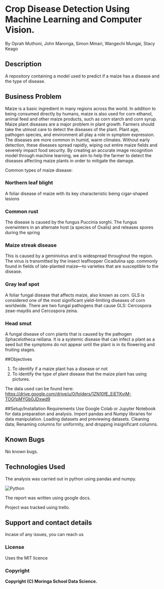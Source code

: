 # Crop Disease Detection Using Machine Learning and Computer Vision.

By Oprah Muthoni, John Maronga, Simon Mmari, Wangechi Mungai, Stacy Keago

## Description
A repository containing a model used to predict if a maize has a disease and the type of disease.

## Business Problem
Maize is a basic ingredient in many regions across the world. In addition to being consumed directly by humans, maize is also used for corn ethanol, animal feed and other maize products, such as corn starch and corn syrup. Maize plant diseases are a major problem in plant growth. Farmers should take the utmost care to detect the diseases of the plant. Plant age, pathogen species, and environment all play a role in symptom expression. The diseases are more common in humid, warm climates. Without early detection, these diseases spread rapidly, wiping out entire maize fields and severely impact  food security. By creating an accurate image recognition model through machine learning, we aim to help the farmer to detect the diseases affecting maize plants in order to mitigate the damage. 

Common types of maize disease:
### Northern leaf blight
A foliar disease of maize with its key characteristic being cigar-shaped lesions
### Common rust
The disease is caused by the fungus Puccinia sorghi. The fungus overwinters in an alternate host (a species of Oxalis) and releases spores during the spring
### Maize streak disease 
This is caused by a geminivirus and is widespread throughout the region. The virus is transmitted by the insect leafhopper Cicadulina spp. commonly found in fields of late-planted maize—to varieties that are susceptible to the disease.
### Gray leaf spot 
A foliar fungal disease that affects maize, also known as corn. GLS is considered one of the most significant yield-limiting diseases of corn worldwide. There are two fungal pathogens that cause GLS: Cercospora zeae-maydis and Cercospora zeina.
### Head smut
A fungal disease of corn plants that is caused by the pathogen Sphacelotheca reiliana. It is a systemic disease that can infect a plant as a seed but the symptoms do not appear until the plant is in its flowering and fruiting stages.


##Objectives
1. To identify if a maize plant has a disease or not
2. To identify the type of plant disease that the maize plant has using pictures.

The data used can be found here: https://drive.google.com/drive/u/0/folders/1ZN10fE_EiETKviM-TOGfpMYGb0JDxwd9

##Setup/Installation Requirements
Use Google Colab or Jupyter Notebook for data preparation and analysis. Import pandas and Numpy libraries for data manipulation. Loading datasets and previewing datasets. Cleaning data; Renaming columns for uniformity, and dropping insignificant columns.

## Known Bugs
No known bugs. 
## Technologies Used
The analysis was carried out in python using pandas and numpy.

![Python](https://forthebadge.com/images/badges/made-with-python.svg)

The report was written using google docs. 

Project was tracked using trello.

## Support and contact details
Incase of any issues, you can reach us 
### License
Uses the MIT licence
### Copyright
**Copyright (C) Moringa School Data Science.**

